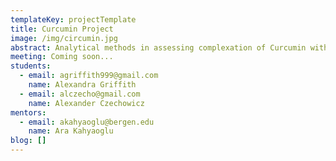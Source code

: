 ```yaml
---
templateKey: projectTemplate
title: Curcumin Project
image: /img/circumin.jpg
abstract: Analytical methods in assessing complexation of Curcumin with Ferric ions.
meeting: Coming soon...
students:
  - email: agriffith999@gmail.com
    name: Alexandra Griffith
  - email: alczecho@gmail.com
    name: Alexander Czechowicz
mentors:
  - email: akahyaoglu@bergen.edu
    name: Ara Kahyaoglu
blog: []
---
```


